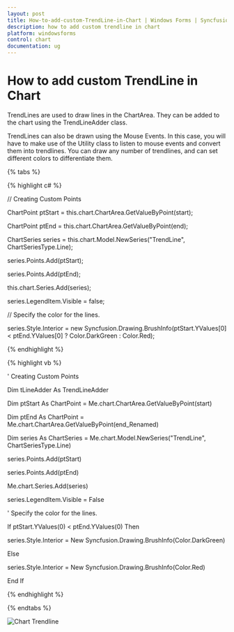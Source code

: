 ```yaml
---
layout: post
title: How-to-add-custom-TrendLine-in-Chart | Windows Forms | Syncfusion®
description: how to add custom trendline in chart
platform: windowsforms
control: chart
documentation: ug
---
```


# How to add custom TrendLine in Chart

TrendLines are used to draw lines in the ChartArea. They can be added to the chart using the TrendLineAdder class. 

TrendLines can also be drawn using the Mouse Events. In this case, you will have to make use of the Utility class to listen to mouse events and convert them into trendlines. You can draw any number of trendlines, and can set different colors to differentiate them.

{% tabs %}

{% highlight c# %}

// Creating Custom Points

ChartPoint ptStart = this.chart.ChartArea.GetValueByPoint(start);

ChartPoint ptEnd = this.chart.ChartArea.GetValueByPoint(end);

ChartSeries series = this.chart.Model.NewSeries("TrendLine", ChartSeriesType.Line);

series.Points.Add(ptStart);

series.Points.Add(ptEnd);

this.chart.Series.Add(series);

series.LegendItem.Visible = false;

// Specify the color for the lines.

series.Style.Interior = new Syncfusion.Drawing.BrushInfo(ptStart.YValues[0] < ptEnd.YValues[0] ? Color.DarkGreen : Color.Red); 

{% endhighlight %}

{% highlight vb %}

' Creating Custom Points

Dim tLineAdder As TrendLineAdder

Dim ptStart As ChartPoint = Me.chart.ChartArea.GetValueByPoint(start)

Dim ptEnd As ChartPoint = Me.chart.ChartArea.GetValueByPoint(end_Renamed)

Dim series As ChartSeries = Me.chart.Model.NewSeries("TrendLine", ChartSeriesType.Line)

series.Points.Add(ptStart)

series.Points.Add(ptEnd)

Me.chart.Series.Add(series)

series.LegendItem.Visible = False

' Specify the color for the lines.

If ptStart.YValues(0) < ptEnd.YValues(0) Then

series.Style.Interior = New Syncfusion.Drawing.BrushInfo(Color.DarkGreen)

Else

series.Style.Interior = New Syncfusion.Drawing.BrushInfo(Color.Red)

End If

{% endhighlight %}

{% endtabs %}	

![Chart Trendline](How-to-add-custom-TrendLine-in-Chart_images/How-to-add-custom-TrendLine-in-Chart_img1.jpeg)


